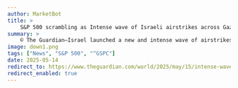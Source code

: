 ```yaml
---
author: MarketBot
title: >
    S&P 500 scrambling as Intense wave of Israeli airstrikes across Gaza kills at least 80
summary: >
    © The Guardian—Israel launched a new and intense wave of airstrikes and artillery shelling on targets across Gaza on Thursday morning, killing at least 80 people, according to officials in the Palestinian territory.
image: down1.png
tags: ["News", "S&P 500", "^GSPC"]
date: 2025-05-14
redirect_to: https://www.theguardian.com/world/2025/may/15/intense-wave-of-israeli-airstrikes-gaza-deaths
redirect_enabled: true
---
```


